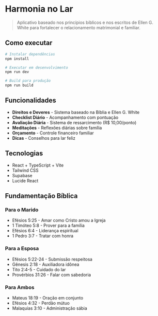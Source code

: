 ﻿#  Harmonia no Lar

> Aplicativo baseado nos princípios bíblicos e nos escritos de Ellen G. White para fortalecer o relacionamento matrimonial e familiar.

##  Como executar

```bash
# Instalar dependências
npm install

# Executar em desenvolvimento
npm run dev

# Build para produção
npm run build
```

##  Funcionalidades

-  **Direitos e Deveres** - Sistema baseado na Bíblia e Ellen G. White
-  **Checklist Diário** - Acompanhamento com pontuação
-  **Avaliação Diária** - Sistema de ressarcimento (R$ 10,00/ponto)
-  **Meditações** - Reflexões diárias sobre família
-  **Orçamento** - Controle financeiro familiar
-  **Dicas** - Conselhos para lar feliz

##  Tecnologias

- React + TypeScript + Vite
- Tailwind CSS
- Supabase
- Lucide React

##  Fundamentação Bíblica

### Para o Marido
- Efésios 5:25 - Amar como Cristo amou a Igreja
- 1 Timóteo 5:8 - Prover para a família
- Efésios 6:4 - Liderança espiritual
- 1 Pedro 3:7 - Tratar com honra

### Para a Esposa
- Efésios 5:22-24 - Submissão respeitosa
- Gênesis 2:18 - Auxiliadora idônea
- Tito 2:4-5 - Cuidado do lar
- Provérbios 31:26 - Falar com sabedoria

### Para Ambos
- Mateus 18:19 - Oração em conjunto
- Efésios 4:32 - Perdão mútuo
- Malaquias 3:10 - Administração sábia
